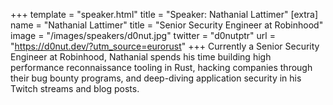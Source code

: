 +++
template = "speaker.html"
title = "Speaker: Nathanial Lattimer"
[extra]
  name = "Nathanial Lattimer"
  title = "Senior Security Engineer at Robinhood"
  image = "/images/speakers/d0nut.jpg"
  twitter = "d0nutptr"
  url = "https://d0nut.dev/?utm_source=eurorust"
+++
Currently a Senior Security Engineer at Robinhood, Nathanial spends his time building high performance reconnaissance tooling in Rust, hacking companies through their bug bounty programs, and deep-diving application security in his Twitch streams and blog posts.